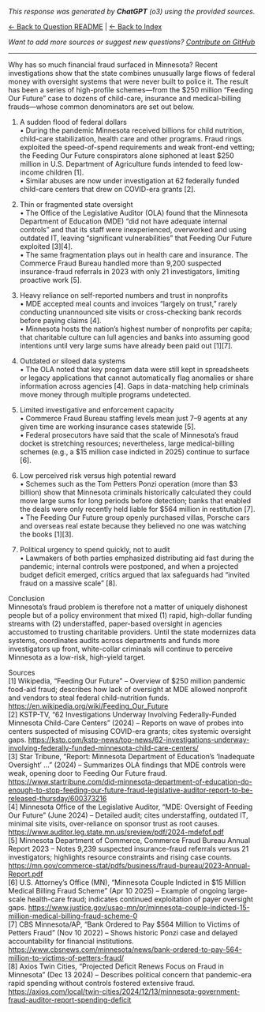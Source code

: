 <!-- 
Generated by: chatgpt
Model: o3
Prompt type: sources
Generated at: 2025-06-08T20:44:56.104161
-->

*This response was generated by **ChatGPT** (o3) using the provided sources.*

[← Back to Question README](README.md) | [← Back to Index](../README.md)

*Want to add more sources or suggest new questions? [Contribute on GitHub](https://github.com/justinwest/SuggestedSources)*

---

Why has so much financial fraud surfaced in Minnesota?  Recent investigations show that the state combines unusually large flows of federal money with oversight systems that were never built to police it.  The result has been a series of high-profile schemes—from the $250 million “Feeding Our Future” case to dozens of child-care, insurance and medical-billing frauds—whose common denominators are set out below. 

1.  A sudden flood of federal dollars  
   • During the pandemic Minnesota received billions for child nutrition, child-care stabilization, health care and other programs.  Fraud rings exploited the speed-of-spend requirements and weak front-end vetting; the Feeding Our Future conspirators alone siphoned at least $250 million in U.S. Department of Agriculture funds intended to feed low-income children [1].  
   • Similar abuses are now under investigation at 62 federally funded child-care centers that drew on COVID-era grants [2].  

2.  Thin or fragmented state oversight  
   • The Office of the Legislative Auditor (OLA) found that the Minnesota Department of Education (MDE) “did not have adequate internal controls” and that its staff were inexperienced, overworked and using outdated IT, leaving “significant vulnerabilities” that Feeding Our Future exploited [3][4].  
   • The same fragmentation plays out in health care and insurance.  The Commerce Fraud Bureau handled more than 9,200 suspected insurance-fraud referrals in 2023 with only 21 investigators, limiting proactive work [5].  

3.  Heavy reliance on self-reported numbers and trust in nonprofits  
   • MDE accepted meal counts and invoices “largely on trust,” rarely conducting unannounced site visits or cross-checking bank records before paying claims [4].  
   • Minnesota hosts the nation’s highest number of nonprofits per capita; that charitable culture can lull agencies and banks into assuming good intentions until very large sums have already been paid out [1][7].  

4.  Outdated or siloed data systems  
   • The OLA noted that key program data were still kept in spreadsheets or legacy applications that cannot automatically flag anomalies or share information across agencies [4].  Gaps in data-matching help criminals move money through multiple programs undetected.  

5.  Limited investigative and enforcement capacity  
   • Commerce Fraud Bureau staffing levels mean just 7–9 agents at any given time are working insurance cases statewide [5].  
   • Federal prosecutors have said that the scale of Minnesota’s fraud docket is stretching resources; nevertheless, large medical-billing schemes (e.g., a $15 million case indicted in 2025) continue to surface [6].  

6.  Low perceived risk versus high potential reward  
   • Schemes such as the Tom Petters Ponzi operation (more than $3 billion) show that Minnesota criminals historically calculated they could move large sums for long periods before detection; banks that enabled the deals were only recently held liable for $564 million in restitution [7].  
   • The Feeding Our Future group openly purchased villas, Porsche cars and overseas real estate because they believed no one was watching the books [1][3].  

7.  Political urgency to spend quickly, not to audit  
   • Lawmakers of both parties emphasized distributing aid fast during the pandemic; internal controls were postponed, and when a projected budget deficit emerged, critics argued that lax safeguards had “invited fraud on a massive scale” [8].  

Conclusion  
Minnesota’s fraud problem is therefore not a matter of uniquely dishonest people but of a policy environment that mixed (1) rapid, high-dollar funding streams with (2) understaffed, paper-based oversight in agencies accustomed to trusting charitable providers.  Until the state modernizes data systems, coordinates audits across departments and funds more investigators up front, white-collar criminals will continue to perceive Minnesota as a low-risk, high-yield target.

Sources  
[1] Wikipedia, “Feeding Our Future” – Overview of $250 million pandemic food-aid fraud; describes how lack of oversight at MDE allowed nonprofit and vendors to steal federal child-nutrition funds. https://en.wikipedia.org/wiki/Feeding_Our_Future  
[2] KSTP-TV, “62 Investigations Underway Involving Federally-Funded Minnesota Child-Care Centers” (2024) – Reports on wave of probes into centers suspected of misusing COVID-era grants; cites systemic oversight gaps. https://kstp.com/kstp-news/top-news/62-investigations-underway-involving-federally-funded-minnesota-child-care-centers/  
[3] Star Tribune, “Report: Minnesota Department of Education’s ‘Inadequate Oversight’ …” (2024) – Summarizes OLA findings that MDE controls were weak, opening door to Feeding Our Future fraud. https://www.startribune.com/did-minnesota-department-of-education-do-enough-to-stop-feeding-our-future-fraud-legislative-auditor-report-to-be-released-thursday/600373216  
[4] Minnesota Office of the Legislative Auditor, “MDE: Oversight of Feeding Our Future” (June 2024) – Detailed audit; cites understaffing, outdated IT, minimal site visits, over-reliance on sponsor trust as root causes. https://www.auditor.leg.state.mn.us/sreview/pdf/2024-mdefof.pdf  
[5] Minnesota Department of Commerce, Commerce Fraud Bureau Annual Report 2023 – Notes 9,239 suspected insurance-fraud referrals versus 21 investigators; highlights resource constraints and rising case counts. https://mn.gov/commerce-stat/pdfs/business/fraud-bureau/2023-Annual-Report.pdf  
[6] U.S. Attorney’s Office (MN), “Minnesota Couple Indicted in $15 Million Medical Billing Fraud Scheme” (Apr 10 2025) – Example of ongoing large-scale health-care fraud; indicates continued exploitation of payer oversight gaps. https://www.justice.gov/usao-mn/pr/minnesota-couple-indicted-15-million-medical-billing-fraud-scheme-0  
[7] CBS Minnesota/AP, “Bank Ordered to Pay $564 Million to Victims of Petters Fraud” (Nov 10 2022) – Shows historic Ponzi case and delayed accountability for financial institutions. https://www.cbsnews.com/minnesota/news/bank-ordered-to-pay-564-million-to-victims-of-petters-fraud/  
[8] Axios Twin Cities, “Projected Deficit Renews Focus on Fraud in Minnesota” (Dec 13 2024) – Describes political concern that pandemic-era rapid spending without controls fostered extensive fraud. https://axios.com/local/twin-cities/2024/12/13/minnesota-government-fraud-auditor-report-spending-deficit